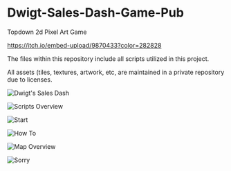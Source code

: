 # Dwigt-Sales-Dash-Game-Pub
Topdown 2d Pixel Art Game

https://itch.io/embed-upload/9870433?color=282828

The files within this repository include all scripts utilized in this project. 

All assets (tiles, textures, artwork, etc, are maintained in a private repository due to licenses. 

![Dwigt's Sales Dash](https://github.com/strataghast/Dwigt-Sales-Dash-Game-Pub/assets/122714358/e3dbe7ff-2869-4938-a933-dc9779506c18)

![Scripts Overview](https://github.com/strataghast/Dwigt-Sales-Dash-Game-Pub/assets/122714358/0ef799dc-c0f7-4b4a-9f05-e182a4dcd8f4)

![Start](https://github.com/strataghast/Dwigt-Sales-Dash-Game-Pub/assets/122714358/475d07a2-a7f5-496d-b3b9-9cdeab41f96d)

![How To](https://github.com/strataghast/Dwigt-Sales-Dash-Game-Pub/assets/122714358/09c86cd0-9d7a-45a4-b0e6-1b269e98f5a6)

![Map Overview](https://github.com/strataghast/Dwigt-Sales-Dash-Game-Pub/assets/122714358/93e07c92-f5b3-4174-8dbf-bc815379d480)

![Sorry](https://github.com/strataghast/Dwigt-Sales-Dash-Game-Pub/assets/122714358/d9a6bc41-3ca0-402e-b725-faf920c4a680)
